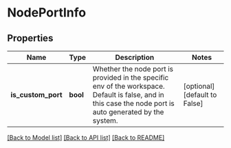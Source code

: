 # NodePortInfo

## Properties
Name | Type | Description | Notes
------------ | ------------- | ------------- | -------------
**is_custom_port** | **bool** | Whether the node port is provided in the specific env of the workspace. Default is false, and in this case the node port is auto generated by the system. | [optional] [default to False]

[[Back to Model list]](../README.md#documentation-for-models) [[Back to API list]](../README.md#documentation-for-api-endpoints) [[Back to README]](../README.md)

